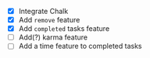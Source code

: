 - [x] Integrate Chalk
- [x] Add `remove` feature
- [x] Add `completed` tasks feature
- [ ] Add(?) karma feature
- [ ] Add a time feature to completed tasks